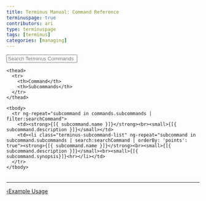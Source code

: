 ```yaml
---
title: Terminus Manual: Command Reference
terminuspage: true
contributors: ari
type: terminuspage
tags: [terminus]
categories: [managing]
---
```


<div class="container col-md-12" ng-app="terminusCommandsApp" ng-controller="mainController">

  <form>
    <div class="form-group">
      <div class="input-group">
        <div class="input-group-addon"><i class="fa fa-search"></i></div>
        <input type="text" class="form-control" placeholder="Search Terminus Commands" ng-model="searchCommand">
        <div style="background:#fff;cursor:pointer;" ng-click="clearFilters()" class="input-group-addon">
        <span class="fa fa-times"></span>
        </div>
      </div>      
    </div>
  </form>
  <table class="table table-responsive table-bordered table-striped">

    <thead>
      <tr>
        <th>Command</th>
        <th>Subcommands</th>
      </tr>
    </thead>

    <tbody>
      <tr ng-repeat="subcommand in commands.subcommands | filter:searchCommand">
        <td><strong>{[{ subcommand.name }]}</strong><br><small>{[{ subcommand.description }]}</small></td>
        <td><li class="terminus-subcommand-list" ng-repeat="subcommand in subcommand.subcommands | search:searchCommand | orderBy: 'points': true"><strong>{[{ subcommand.name }]}</strong><br><small>{[{ subcommand.description }]}</small><br><small>{[{ subcommand.synopsis}]}<hr></li></td>
      </tr>
    </tbody>

  </table>
</div>

<div class="terminus-pager col-md-12">
  <hr>
      <a style="float:left;" href="/docs/terminus/examples"><span class="terminus-pager-lsaquo">&lsaquo;</span>Example Usage</a>
</div>
